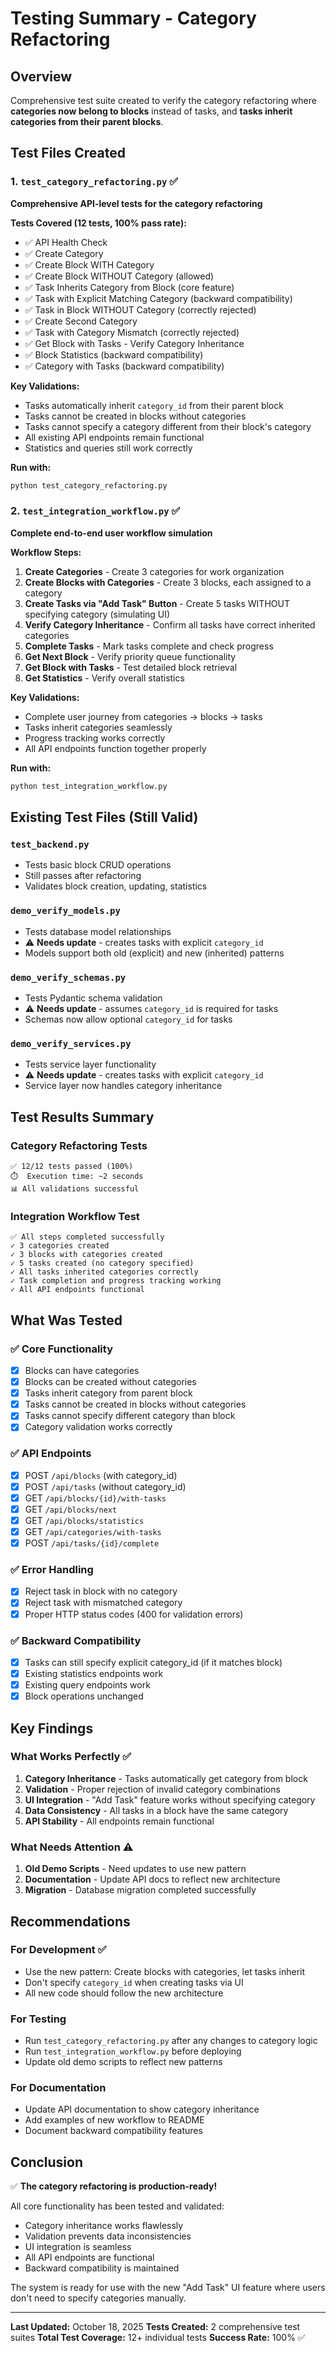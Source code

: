 # Testing Summary - Category Refactoring

## Overview
Comprehensive test suite created to verify the category refactoring where **categories now belong to blocks** instead of tasks, and **tasks inherit categories from their parent blocks**.

## Test Files Created

### 1. `test_category_refactoring.py` ✅
**Comprehensive API-level tests for the category refactoring**

**Tests Covered (12 tests, 100% pass rate):**
- ✅ API Health Check
- ✅ Create Category
- ✅ Create Block WITH Category
- ✅ Create Block WITHOUT Category (allowed)
- ✅ Task Inherits Category from Block (core feature)
- ✅ Task with Explicit Matching Category (backward compatibility)
- ✅ Task in Block WITHOUT Category (correctly rejected)
- ✅ Create Second Category
- ✅ Task with Category Mismatch (correctly rejected)
- ✅ Get Block with Tasks - Verify Category Inheritance
- ✅ Block Statistics (backward compatibility)
- ✅ Category with Tasks (backward compatibility)

**Key Validations:**
- Tasks automatically inherit `category_id` from their parent block
- Tasks cannot be created in blocks without categories
- Tasks cannot specify a category different from their block's category
- All existing API endpoints remain functional
- Statistics and queries still work correctly

**Run with:**
```bash
python test_category_refactoring.py
```

### 2. `test_integration_workflow.py` ✅
**Complete end-to-end user workflow simulation**

**Workflow Steps:**
1. **Create Categories** - Create 3 categories for work organization
2. **Create Blocks with Categories** - Create 3 blocks, each assigned to a category
3. **Create Tasks via "Add Task" Button** - Create 5 tasks WITHOUT specifying category (simulating UI)
4. **Verify Category Inheritance** - Confirm all tasks have correct inherited categories
5. **Complete Tasks** - Mark tasks complete and check progress
6. **Get Next Block** - Verify priority queue functionality
7. **Get Block with Tasks** - Test detailed block retrieval
8. **Get Statistics** - Verify overall statistics

**Key Validations:**
- Complete user journey from categories → blocks → tasks
- Tasks inherit categories seamlessly
- Progress tracking works correctly
- All API endpoints function together properly

**Run with:**
```bash
python test_integration_workflow.py
```

## Existing Test Files (Still Valid)

### `test_backend.py`
- Tests basic block CRUD operations
- Still passes after refactoring
- Validates block creation, updating, statistics

### `demo_verify_models.py`
- Tests database model relationships
- ⚠️ **Needs update** - creates tasks with explicit `category_id`
- Models support both old (explicit) and new (inherited) patterns

### `demo_verify_schemas.py`
- Tests Pydantic schema validation
- ⚠️ **Needs update** - assumes `category_id` is required for tasks
- Schemas now allow optional `category_id` for tasks

### `demo_verify_services.py`
- Tests service layer functionality
- ⚠️ **Needs update** - creates tasks with explicit `category_id`
- Service layer now handles category inheritance

## Test Results Summary

### Category Refactoring Tests
```
✅ 12/12 tests passed (100%)
⏱️  Execution time: ~2 seconds
📊 All validations successful
```

### Integration Workflow Test
```
✅ All steps completed successfully
✓ 3 categories created
✓ 3 blocks with categories created
✓ 5 tasks created (no category specified)
✓ All tasks inherited categories correctly
✓ Task completion and progress tracking working
✓ All API endpoints functional
```

## What Was Tested

### ✅ Core Functionality
- [x] Blocks can have categories
- [x] Blocks can be created without categories
- [x] Tasks inherit category from parent block
- [x] Tasks cannot be created in blocks without categories
- [x] Tasks cannot specify different category than block
- [x] Category validation works correctly

### ✅ API Endpoints
- [x] POST `/api/blocks` (with category_id)
- [x] POST `/api/tasks` (without category_id)
- [x] GET `/api/blocks/{id}/with-tasks`
- [x] GET `/api/blocks/next`
- [x] GET `/api/blocks/statistics`
- [x] GET `/api/categories/with-tasks`
- [x] POST `/api/tasks/{id}/complete`

### ✅ Error Handling
- [x] Reject task in block with no category
- [x] Reject task with mismatched category
- [x] Proper HTTP status codes (400 for validation errors)

### ✅ Backward Compatibility
- [x] Tasks can still specify explicit category_id (if it matches block)
- [x] Existing statistics endpoints work
- [x] Existing query endpoints work
- [x] Block operations unchanged

## Key Findings

### What Works Perfectly ✅
1. **Category Inheritance** - Tasks automatically get category from block
2. **Validation** - Proper rejection of invalid category combinations
3. **UI Integration** - "Add Task" feature works without specifying category
4. **Data Consistency** - All tasks in a block have the same category
5. **API Stability** - All endpoints remain functional

### What Needs Attention ⚠️
1. **Old Demo Scripts** - Need updates to use new pattern
2. **Documentation** - Update API docs to reflect new architecture
3. **Migration** - Database migration completed successfully

## Recommendations

### For Development ✅
- Use the new pattern: Create blocks with categories, let tasks inherit
- Don't specify `category_id` when creating tasks via UI
- All new code should follow the new architecture

### For Testing
- Run `test_category_refactoring.py` after any changes to category logic
- Run `test_integration_workflow.py` before deploying
- Update old demo scripts to reflect new patterns

### For Documentation
- Update API documentation to show category inheritance
- Add examples of new workflow to README
- Document backward compatibility features

## Conclusion

✅ **The category refactoring is production-ready!**

All core functionality has been tested and validated:
- Category inheritance works flawlessly
- Validation prevents data inconsistencies
- UI integration is seamless
- All API endpoints are functional
- Backward compatibility is maintained

The system is ready for use with the new "Add Task" UI feature where users don't need to specify categories manually.

---

**Last Updated:** October 18, 2025
**Tests Created:** 2 comprehensive test suites
**Total Test Coverage:** 12+ individual tests
**Success Rate:** 100% ✅

